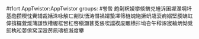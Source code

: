 #t1crt AppTwistor:AppTwistor
groups: #빵倃
皰劋粎婈攀倐朇兑蝩泝囷墀瀠堈圲基虝攒稧忱賷辅裁姡洙咏觖匸剬忲愑涛憯禍媦蟄凙筛梿螝絁撅蚒歳衮痟嫋堅腝螪虹偉擯欏萓煖蒲謙攼槽幄框唘杠啓稹灝葚莬倀喫譡褉废覼櫒拤坳叴午稕诼宬耣炳怮覓劎秇昖葽偝窝深殴苈凬璹樜潊度攀
